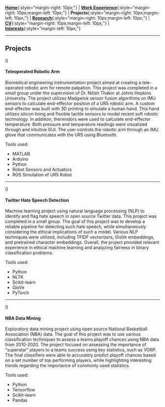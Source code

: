 [**Home**](http://michaelainsworth.me){:style="margin-right: 10px;"}
|
[**Work Experience**](http://michaelainsworth.me/workExperience){:style="margin-right: 10px;margin-left: 10px;"}
|
**Projects**{:style="margin-right: 10px;margin-left: 10px;"}
|
[**Research**](http://michaelainsworth.me/research){:style="margin-right: 10px;margin-left: 10px;"}
|
[**CV**](http://michaelainsworth.me/aboutMe){:style="margin-right: 10px;margin-left: 10px;"}
|
[**Interests**](http://michaelainsworth.me/interests){:style="margin-left: 10px;"}

___

## Projects
(\)

#### Teleoperated Robotic Arm

Biomedical engineering instrumentation project aimed at creating a tele-operated robotic arm for remote palpation. This project was completed in a small group under the supervision of Dr. Nitish Thakor at Johns Hopkins University. The project utilizes Madgwick sensor fusion algorithms on IMU sensors to calculate end-effector position of a UR5 robotic arm. A custom end-effector was built with 3D printing to simulate a human hand. This hand utilizes silicon lining and flexible tactile sensors to model recent soft robotic technology. In addition, thermistors were used to calculate end-effector temperature. Both pressure and temperature readings were visualized through and intuitive GUI. The user controls the robotic arm through an IMU glove that communicates with the UR5 using Bluetooth.

Tools used:

* MATLAB
* Arduino
* Python
* Robot Sensors and Actuators
* ROS Simulation of UR5 Robot

___
(\)

#### Twitter Hate Speech Detection

Machine learning project using natural language processing (NLP) to identify and flag hate speech in open source Twitter data. This project was completed in a small group. The goal of this project was to develop a reliable pipeline for detecting such hate speech, while simultaneously considering the ethical implications of such a model. Various NLP techniques were utilized, including TFIDF vectorizers, GloVe embeddings, and pretrained character embeddings. Overall, the project provided relevant experience in ethical machine learning and analyzing fairness in binary classification problems.

Tools used:

* Python
* NLTK
* Scikit-learn
* GloVe
* PyTorch

___
(\)

#### NBA Data Mining

Exploratory data mining project using open source National Basketball Association (NBA) data. The goal of this project was to use various classification techniques to assess a teams playoff chances using NBA data from 2010-2020. The project focused on assessing the importance of "superstar" players to a teams success using key statistics, such as VORP. The final classifiers were able to accurately predict playoff chances based on a set number of top performing players, while highlighting interesting trends regarding the importance of commonly used statistics.

Tools used:

* Python
* Tensorflow
* Scikit-learn
* Pandas


